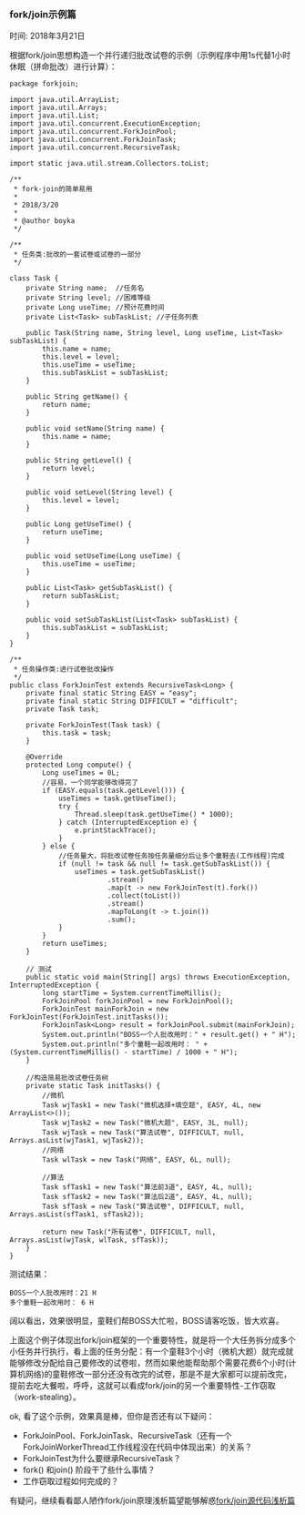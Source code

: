 ﻿### fork/join示例篇

时间: 2018年3月21日

根据fork/join思想构造一个并行递归批改试卷的示例（示例程序中用1s代替1小时休眠（拼命批改）进行计算）：

```
package forkjoin;

import java.util.ArrayList;
import java.util.Arrays;
import java.util.List;
import java.util.concurrent.ExecutionException;
import java.util.concurrent.ForkJoinPool;
import java.util.concurrent.ForkJoinTask;
import java.util.concurrent.RecursiveTask;

import static java.util.stream.Collectors.toList;

/**
 * fork-join的简单易用
 * 
 * 2018/3/20
 *
 * @author boyka
 */

/**
 * 任务类:批改的一套试卷或试卷的一部分
 */

class Task {
	private String name;  //任务名
	private String level; //困难等级
	private Long useTime; //预计花费时间
	private List<Task> subTaskList; //子任务列表

	public Task(String name, String level, Long useTime, List<Task> subTaskList) {
		this.name = name;
		this.level = level;
		this.useTime = useTime;
		this.subTaskList = subTaskList;
	}

	public String getName() {
		return name;
	}

	public void setName(String name) {
		this.name = name;
	}

	public String getLevel() {
		return level;
	}

	public void setLevel(String level) {
		this.level = level;
	}

	public Long getUseTime() {
		return useTime;
	}

	public void setUseTime(Long useTime) {
		this.useTime = useTime;
	}

	public List<Task> getSubTaskList() {
		return subTaskList;
	}

	public void setSubTaskList(List<Task> subTaskList) {
		this.subTaskList = subTaskList;
	}
}

/**
 * 任务操作类:进行试卷批改操作
 */
public class ForkJoinTest extends RecursiveTask<Long> {
	private final static String EASY = "easy";
	private final static String DIFFICULT = "difficult";
	private Task task;

	private ForkJoinTest(Task task) {
		this.task = task;
	}

	@Override
	protected Long compute() {
		Long useTimes = 0L;
		//容易，一个同学能够改得完了
		if (EASY.equals(task.getLevel())) {
			useTimes = task.getUseTime();
			try {
				Thread.sleep(task.getUseTime() * 1000);
			} catch (InterruptedException e) {
				e.printStackTrace();
			}
		} else {
			//任务量大，将批改试卷任务按任务量细分后让多个童鞋去(工作线程)完成
			if (null != task && null != task.getSubTaskList()) {
				useTimes = task.getSubTaskList()
						.stream()
						.map(t -> new ForkJoinTest(t).fork())
						.collect(toList())
						.stream()
						.mapToLong(t -> t.join())
						.sum();
			}
		}
		return useTimes;
	}

	// 测试
	public static void main(String[] args) throws ExecutionException, InterruptedException {
		long startTime = System.currentTimeMillis();
		ForkJoinPool forkJoinPool = new ForkJoinPool();
		ForkJoinTest mainForkJoin = new ForkJoinTest(ForkJoinTest.initTasks());
		ForkJoinTask<Long> result = forkJoinPool.submit(mainForkJoin);
		System.out.println("BOSS一个人批改用时：" + result.get() + " H");
		System.out.println("多个童鞋一起改用时： " + (System.currentTimeMillis() - startTime) / 1000 + " H");
	}

	//构造简易批改试卷任务树
	private static Task initTasks() {
		//微机
		Task wjTask1 = new Task("微机选择+填空题", EASY, 4L, new ArrayList<>());
		Task wjTask2 = new Task("微机大题", EASY, 3L, null);
		Task wjTask = new Task("算法试卷", DIFFICULT, null, Arrays.asList(wjTask1, wjTask2));
		//网络
		Task wlTask = new Task("网络", EASY, 6L, null);

		//算法
		Task sfTask1 = new Task("算法前3道", EASY, 4L, null);
		Task sfTask2 = new Task("算法后2道", EASY, 4L, null);
		Task sfTask = new Task("算法试卷", DIFFICULT, null, Arrays.asList(sfTask1, sfTask2));

		return new Task("所有试卷", DIFFICULT, null, Arrays.asList(wjTask, wlTask, sfTask));
	}
}
```

测试结果：

```
BOSS一个人批改用时：21 H
多个童鞋一起改用时： 6 H
```

阔以看出，效果很明显，童鞋们帮BOSS大忙啦，BOSS请客吃饭，皆大欢喜。

上面这个例子体现出fork/join框架的一个重要特性，就是将一个大任务拆分成多个小任务并行执行，看上面的任务分配：有一个童鞋3个小时（微机大题）就完成就能够修改分配给自己要修改的试卷啦，然而如果他能帮助那个需要花费6个小时(计算机网络)的童鞋修改一部分还没有改完的试卷，那是不是大家都可以提前改完，提前去吃大餐啦，呼呼，这就可以看成fork/join的另一个重要特性-工作窃取（work-stealing）。

ok, 看了这个示例，效果真是棒，但你是否还有以下疑问：

- ForkJoinPool、ForkJoinTask、RecursiveTask（还有一个ForkJoinWorkerThread工作线程没在代码中体现出来）的关系？
- ForkJoinTest为什么要继承RecursiveTask？
- fork() 和join() 阶段干了些什么事情？
- 工作窃取过程如何完成的？

有疑问，继续看看鄙人陋作fork/join原理浅析篇望能够解惑[fork/join源代码浅析篇](../1/fork-join框架翻译.html>)






